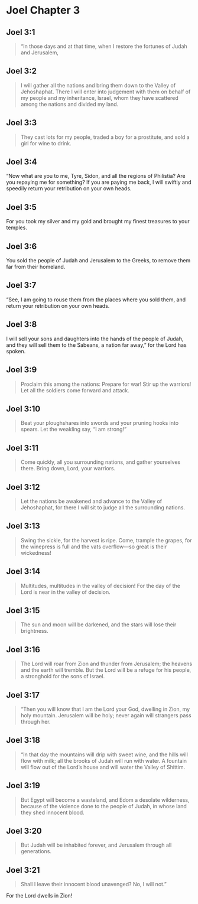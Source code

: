 # Joel Chapter 3

## Joel 3:1

> “In those days and at that time,
> when I restore the fortunes of Judah and Jerusalem,

## Joel 3:2

> I will gather all the nations
> and bring them down to the Valley of Jehoshaphat.
> There I will enter into judgement with them
> on behalf of my people and my inheritance, Israel,
> whom they have scattered among the nations
> and divided my land.

## Joel 3:3

> They cast lots for my people,
> traded a boy for a prostitute,
> and sold a girl for wine to drink.

## Joel 3:4

“Now what are you to me, Tyre, Sidon, and all the regions of Philistia? Are you repaying me for something? If you are paying me back, I will swiftly and speedily return your retribution on your own heads.

## Joel 3:5

For you took my silver and my gold and brought my finest treasures to your temples.

## Joel 3:6

You sold the people of Judah and Jerusalem to the Greeks, to remove them far from their homeland.

## Joel 3:7

“See, I am going to rouse them from the places where you sold them, and return your retribution on your own heads.

## Joel 3:8

I will sell your sons and daughters into the hands of the people of Judah, and they will sell them to the Sabeans, a nation far away,” for the Lord has spoken.

## Joel 3:9

> Proclaim this among the nations:
> Prepare for war!
> Stir up the warriors!
> Let all the soldiers come forward and attack.

## Joel 3:10

> Beat your ploughshares into swords
> and your pruning hooks into spears.
> Let the weakling say, “I am strong!”

## Joel 3:11

> Come quickly, all you surrounding nations,
> and gather yourselves there.
> Bring down, Lord, your warriors.

## Joel 3:12

> Let the nations be awakened
> and advance to the Valley of Jehoshaphat,
> for there I will sit to judge
> all the surrounding nations.

## Joel 3:13

> Swing the sickle, for the harvest is ripe.
> Come, trample the grapes, for the winepress is full
> and the vats overflow—so great is their wickedness!

## Joel 3:14

> Multitudes, multitudes in the valley of decision!
> For the day of the Lord is near in the valley of decision.

## Joel 3:15

> The sun and moon will be darkened,
> and the stars will lose their brightness.

## Joel 3:16

> The Lord will roar from Zion
> and thunder from Jerusalem;
> the heavens and the earth will tremble.
> But the Lord will be a refuge for his people,
> a stronghold for the sons of Israel.

## Joel 3:17

> “Then you will know that I am the Lord your God,
> dwelling in Zion, my holy mountain.
> Jerusalem will be holy;
> never again will strangers pass through her.

## Joel 3:18

> “In that day the mountains will drip with sweet wine,
> and the hills will flow with milk;
> all the brooks of Judah will run with water.
> A fountain will flow out of the Lord’s house
> and will water the Valley of Shittim.

## Joel 3:19

> But Egypt will become a wasteland,
> and Edom a desolate wilderness,
> because of the violence done to the people of Judah,
> in whose land they shed innocent blood.

## Joel 3:20

> But Judah will be inhabited forever,
> and Jerusalem through all generations.

## Joel 3:21

> Shall I leave their innocent blood unavenged? No, I will not.”

For the Lord dwells in Zion!
